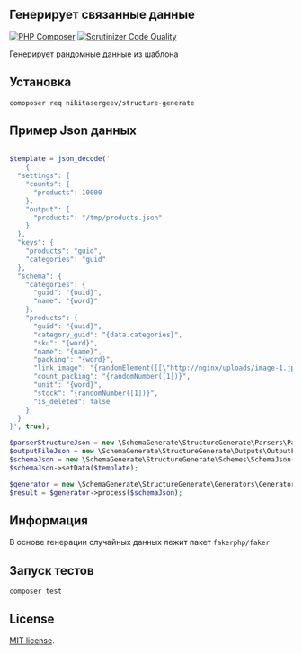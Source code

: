 ## Генерирует связанные данные

[![PHP Composer](https://github.com/NikitaSergeev/structure-generate/actions/workflows/php.yml/badge.svg)](https://github.com/NikitaSergeev/structure-generate/actions/workflows/php.yml)
[![Scrutinizer Code Quality](https://scrutinizer-ci.com/g/NikitaSergeev/structure-generate/badges/quality-score.png?b=main)](https://scrutinizer-ci.com/g/NikitaSergeev/structure-generate/?branch=main)

Генерирует рандомные данные из шаблона

## Установка

``comoposer req nikitasergeev/structure-generate``

## Пример Json данных

```php

$template = json_decode('
    {
  "settings": {
    "counts": {
      "products": 10000
    },
    "output": {
      "products": "/tmp/products.json"
    }
  },
  "keys": {
    "products": "guid",
    "categories": "guid"
  },
  "schema": {
    "categories": {
      "guid": "{uuid}",
      "name": "{word}"
    },
    "products": {
      "guid": "{uuid}",
      "category_guid": "{data.categories}",
      "sku": "{word}",
      "name": "{name}",
      "packing": "{word}",
      "link_image": "{randomElement([[\"http://nginx/uploads/image-1.jpg\",\"http://nginx/uploads/image-2.jpg\",\"http://nginx/uploads/image-3.jpg\"]])}",
      "count_packing": "{randomNumber([1])}",
      "unit": "{word}",
      "stock": "{randomNumber([1])}",
      "is_deleted": false
    }
  }
}', true);

$parserStructureJson = new \SchemaGenerate\StructureGenerate\Parsers\ParserStructureJson(Faker\Factory::create());
$outputFileJson = new \SchemaGenerate\StructureGenerate\Outputs\OutputFileJson();
$schemaJson = new \SchemaGenerate\StructureGenerate\Schemes\SchemaJson();
$schemaJson->setData($template);

$generator = new \SchemaGenerate\StructureGenerate\Generators\GeneratorService($parserStructureJson, $outputFileJson);
$result = $generator->process($schemaJson);
```

## Информация

В основе генерации случайных данных лежит пакет ``fakerphp/faker``

## Запуск тестов

`composer test`


## License

 [MIT license](https://github.com/NikitaSergeev/structure-generate/blob/main/LICENSE.md).